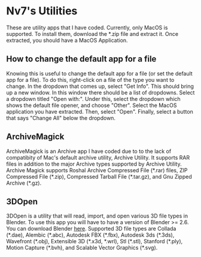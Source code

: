 # Nv7's Utilities
These are utility apps that I have coded. Currently, only MacOS is supported. To install them, download the *.zip file and extract it. Once extracted, you should have a MacOS Application. 

## How to change the default app for a file
Knowing this is useful to change the default app for a file (or set the default app for a file). To do this, right-click on a file of the type you want to change. In the dropdown that comes up, select "Get Info". This should bring up a new window. In this window there should be a list of dropdowns. Select a dropdown titled "Open with:". Under this, select the dropdown which shows the default file opener, and choose "Other". Select the MacOS application you have extracted. Then, select "Open". Finally, select a button that says "Change All" below the dropdown.

## ArchiveMagick
ArchiveMagick is an Archive app I have coded due to to the lack of compatibity of Mac's default archive utility, Archive Utility. It supports RAR files in addition to the major Archive types supported by Archive Utility. Archive Magick supports Roshal Archive Compressed File (\*.rar) files, ZIP Compressed File (\*.zip), Compressed Tarball File (\*.tar.gz), and Gnu Zipped Archive (\*.gz).

## 3DOpen
3DOpen is a utility that will read, import, and open various 3D file types in Blender. To use this app you will have to have a version of Blender >= 2.6. You can download Blender [here](https://www.blender.org/download/). Supported 3D file types are Collada (\*.dae), Alembic (\*.abc), Autodesk FBX (\*.fbx), Autodesk 3ds (\*.3ds), Wavefront (\*.obj), Extensible 3D (\*.x3d, \*.wrl), Stl (\*.stl), Stanford (\*.ply), Motion Capture (\*.bvh), and Scalable Vector Graphics (\*.svg).
